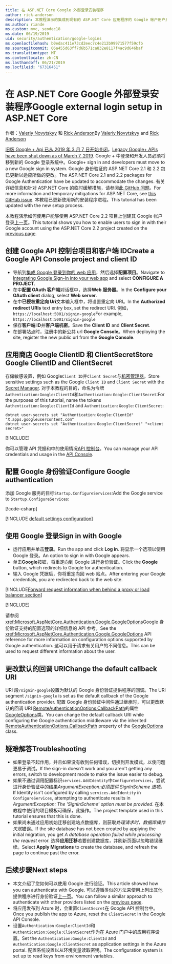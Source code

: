 ```yaml
---
title: 在 ASP.NET Core Google 外部登录安装程序
author: rick-anderson
description: 本教程演示的集成到现有的 ASP.NET Core 应用程序的 Google 帐户用户身份验证。
ms.author: riande
ms.custom: mvc, seodec18
ms.date: 06/19/2019
uid: security/authentication/google-logins
ms.openlocfilehash: b0edac411e73cd2eec7c4e212b99971577f59cfb
ms.sourcegitcommit: 06a455d63ff7d6b571ca832e8117f4ac9d646baf
ms.translationtype: MT
ms.contentlocale: zh-CN
ms.lasthandoff: 06/21/2019
ms.locfileid: "67316451"
---
```

# <a name="google-external-login-setup-in-aspnet-core"></a><span data-ttu-id="ed633-103">在 ASP.NET Core Google 外部登录安装程序</span><span class="sxs-lookup"><span data-stu-id="ed633-103">Google external login setup in ASP.NET Core</span></span>

<span data-ttu-id="ed633-104">作者：[Valeriy Novytskyy](https://github.com/01binary) 和 [Rick Anderson](https://twitter.com/RickAndMSFT)</span><span class="sxs-lookup"><span data-stu-id="ed633-104">By [Valeriy Novytskyy](https://github.com/01binary) and [Rick Anderson](https://twitter.com/RickAndMSFT)</span></span>

<span data-ttu-id="ed633-105">[旧版 Google + Api 已从 2019 年 3 月 7 日开始关闭](https://developers.google.com/+/api-shutdown)。</span><span class="sxs-lookup"><span data-stu-id="ed633-105">[Legacy Google+ APIs have been shut down as of March 7, 2019](https://developers.google.com/+/api-shutdown).</span></span> <span data-ttu-id="ed633-106">Google + 中登录和开发人员必须将移到新的 Google 登录系统中。</span><span class="sxs-lookup"><span data-stu-id="ed633-106">Google+ sign in and developers must move to a new Google sign in system.</span></span> <span data-ttu-id="ed633-107">Google 身份验证的 ASP.NET Core 2.1 和 2.2 包已更新以适应所做的更改。</span><span class="sxs-lookup"><span data-stu-id="ed633-107">The ASP.NET Core 2.1 and 2.2 packages for Google Authentication have be updated to accommodate the changes.</span></span> <span data-ttu-id="ed633-108">有关详细信息和针对 ASP.NET Core 的临时缓解措施，请参阅[此 GitHub 问题](https://github.com/aspnet/AspNetCore/issues/6486)。</span><span class="sxs-lookup"><span data-stu-id="ed633-108">For more information and temporary mitigations for ASP.NET Core, see [this GitHub issue](https://github.com/aspnet/AspNetCore/issues/6486).</span></span> <span data-ttu-id="ed633-109">本教程已更新使用新的安装程序进程。</span><span class="sxs-lookup"><span data-stu-id="ed633-109">This tutorial has been updated with the new setup process.</span></span>

<span data-ttu-id="ed633-110">本教程演示如何使用户能够使用 ASP.NET Core 2.2 项目上创建其 Google 帐户登录[上一页](xref:security/authentication/social/index)。</span><span class="sxs-lookup"><span data-stu-id="ed633-110">This tutorial shows you how to enable users to sign in with their Google account using the ASP.NET Core 2.2 project created on the [previous page](xref:security/authentication/social/index).</span></span>

## <a name="create-a-google-api-console-project-and-client-id"></a><span data-ttu-id="ed633-111">创建 Google API 控制台项目和客户端 ID</span><span class="sxs-lookup"><span data-stu-id="ed633-111">Create a Google API Console project and client ID</span></span>

* <span data-ttu-id="ed633-112">导航到[集成 Google 登录到你的 web 应用](https://developers.google.com/identity/sign-in/web/devconsole-project)，然后选择**配置项目**。</span><span class="sxs-lookup"><span data-stu-id="ed633-112">Navigate to [Integrating Google Sign-In into your web app](https://developers.google.com/identity/sign-in/web/devconsole-project) and select **CONFIGURE A PROJECT**.</span></span>
* <span data-ttu-id="ed633-113">在中**配置 OAuth 客户端**对话框中，选择**Web 服务器**。</span><span class="sxs-lookup"><span data-stu-id="ed633-113">In the **Configure your OAuth client** dialog, select **Web server**.</span></span>
* <span data-ttu-id="ed633-114">在中**已授权重定向 Uri**文本输入框中，将设置重定向 URI。</span><span class="sxs-lookup"><span data-stu-id="ed633-114">In the **Authorized redirect URIs** text entry box, set the redirect URI.</span></span> <span data-ttu-id="ed633-115">例如，`https://localhost:5001/signin-google`</span><span class="sxs-lookup"><span data-stu-id="ed633-115">For example, `https://localhost:5001/signin-google`</span></span>
* <span data-ttu-id="ed633-116">保存**客户端 ID**并**客户端机密**。</span><span class="sxs-lookup"><span data-stu-id="ed633-116">Save the **Client ID** and **Client Secret**.</span></span>
* <span data-ttu-id="ed633-117">在部署站点时，注册中的新公共 url **Google Console**。</span><span class="sxs-lookup"><span data-stu-id="ed633-117">When deploying the site, register the new public url from the **Google Console**.</span></span>

## <a name="store-google-clientid-and-clientsecret"></a><span data-ttu-id="ed633-118">应用商店 Google ClientID 和 ClientSecret</span><span class="sxs-lookup"><span data-stu-id="ed633-118">Store Google ClientID and ClientSecret</span></span>

<span data-ttu-id="ed633-119">存储敏感设置，例如 Google`Client ID`并`Client Secret`与[机密管理器](xref:security/app-secrets)。</span><span class="sxs-lookup"><span data-stu-id="ed633-119">Store sensitive settings such as the Google `Client ID` and `Client Secret` with the [Secret Manager](xref:security/app-secrets).</span></span> <span data-ttu-id="ed633-120">对于本教程的目的，命名为令牌`Authentication:Google:ClientId`和`Authentication:Google:ClientSecret`:</span><span class="sxs-lookup"><span data-stu-id="ed633-120">For the purposes of this tutorial, name the tokens `Authentication:Google:ClientId` and `Authentication:Google:ClientSecret`:</span></span>

```console
dotnet user-secrets set "Authentication:Google:ClientId" "X.apps.googleusercontent.com"
dotnet user-secrets set "Authentication:Google:ClientSecret" "<client secret>"
```

[!INCLUDE[](~/includes/environmentVarableColon.md)]

<span data-ttu-id="ed633-121">你可以管理 API 凭据和中的使用情况[API 控制台](https://console.developers.google.com/apis/dashboard)。</span><span class="sxs-lookup"><span data-stu-id="ed633-121">You can manage your API credentials and usage in the [API Console](https://console.developers.google.com/apis/dashboard).</span></span>

## <a name="configure-google-authentication"></a><span data-ttu-id="ed633-122">配置 Google 身份验证</span><span class="sxs-lookup"><span data-stu-id="ed633-122">Configure Google authentication</span></span>

<span data-ttu-id="ed633-123">添加 Google 服务的目标`Startup.ConfigureServices`:</span><span class="sxs-lookup"><span data-stu-id="ed633-123">Add the Google service to `Startup.ConfigureServices`:</span></span>

[!code-csharp[](~/security/authentication/social/social-code/StartupGoogle.cs?name=snippet_ConfigureServices&highlight=10-18)]

[!INCLUDE [default settings configuration](includes/default-settings2-2.md)]

## <a name="sign-in-with-google"></a><span data-ttu-id="ed633-124">使用 Google 登录</span><span class="sxs-lookup"><span data-stu-id="ed633-124">Sign in with Google</span></span>

* <span data-ttu-id="ed633-125">运行应用并单击**登录**。</span><span class="sxs-lookup"><span data-stu-id="ed633-125">Run the app and click **Log in**.</span></span> <span data-ttu-id="ed633-126">将显示一个选项以使用 Google 登录。</span><span class="sxs-lookup"><span data-stu-id="ed633-126">An option to sign in with Google appears.</span></span>
* <span data-ttu-id="ed633-127">单击**Google**按钮，将重定向到 Google 进行身份验证。</span><span class="sxs-lookup"><span data-stu-id="ed633-127">Click the **Google** button, which redirects to Google for authentication.</span></span>
* <span data-ttu-id="ed633-128">输入 Google 凭据后，你将重定向回 web 站点。</span><span class="sxs-lookup"><span data-stu-id="ed633-128">After entering your Google credentials, you are redirected back to the web site.</span></span>

[!INCLUDE[Forward request information when behind a proxy or load balancer section](includes/forwarded-headers-middleware.md)]

[!INCLUDE[](includes/chain-auth-providers.md)]

<span data-ttu-id="ed633-129">请参阅<xref:Microsoft.AspNetCore.Authentication.Google.GoogleOptions>Google 身份验证支持的配置选项的详细信息的 API 参考。</span><span class="sxs-lookup"><span data-stu-id="ed633-129">See the <xref:Microsoft.AspNetCore.Authentication.Google.GoogleOptions> API reference for more information on configuration options supported by Google authentication.</span></span> <span data-ttu-id="ed633-130">这可以用于请求有关用户的不同信息。</span><span class="sxs-lookup"><span data-stu-id="ed633-130">This can be used to request different information about the user.</span></span>

## <a name="change-the-default-callback-uri"></a><span data-ttu-id="ed633-131">更改默认的回调 URI</span><span class="sxs-lookup"><span data-stu-id="ed633-131">Change the default callback URI</span></span>

<span data-ttu-id="ed633-132">URI 段`/signin-google`设置为默认的 Google 身份验证提供程序的回调。</span><span class="sxs-lookup"><span data-stu-id="ed633-132">The URI segment `/signin-google` is set as the default callback of the Google authentication provider.</span></span> <span data-ttu-id="ed633-133">配置 Google 身份验证中间件通过继承时，可以更改默认的回调 URI [RemoteAuthenticationOptions.CallbackPath](/dotnet/api/microsoft.aspnetcore.authentication.remoteauthenticationoptions.callbackpath)的属性[GoogleOptions](/dotnet/api/microsoft.aspnetcore.authentication.google.googleoptions)类。</span><span class="sxs-lookup"><span data-stu-id="ed633-133">You can change the default callback URI while configuring the Google authentication middleware via the inherited [RemoteAuthenticationOptions.CallbackPath](/dotnet/api/microsoft.aspnetcore.authentication.remoteauthenticationoptions.callbackpath) property of the [GoogleOptions](/dotnet/api/microsoft.aspnetcore.authentication.google.googleoptions) class.</span></span>

## <a name="troubleshooting"></a><span data-ttu-id="ed633-134">疑难解答</span><span class="sxs-lookup"><span data-stu-id="ed633-134">Troubleshooting</span></span>

* <span data-ttu-id="ed633-135">如果登录不起作用，并且如果没有收到任何错误，切换到开发模式，以使问题更易于调试。</span><span class="sxs-lookup"><span data-stu-id="ed633-135">If the sign-in doesn't work and you aren't getting any errors, switch to development mode to make the issue easier to debug.</span></span>
* <span data-ttu-id="ed633-136">如果不通过调用配置标识`services.AddIdentity`中`ConfigureServices`，尝试进行身份验证中的结果*ArgumentException:必须提供 SignInScheme 选项*。</span><span class="sxs-lookup"><span data-stu-id="ed633-136">If Identity isn't configured by calling `services.AddIdentity` in `ConfigureServices`, attempting to authenticate results in *ArgumentException: The 'SignInScheme' option must be provided*.</span></span> <span data-ttu-id="ed633-137">在本教程中使用的项目模板可确保，此操作。</span><span class="sxs-lookup"><span data-stu-id="ed633-137">The project template used in this tutorial ensures that this is done.</span></span>
* <span data-ttu-id="ed633-138">如果尚未通过应用初始迁移创建站点数据库，则获取*处理请求时，数据库操作失败*错误。</span><span class="sxs-lookup"><span data-stu-id="ed633-138">If the site database has not been created by applying the initial migration, you get *A database operation failed while processing the request* error.</span></span> <span data-ttu-id="ed633-139">选择**应用迁移**若要创建数据库，并刷新页面以忽略错误继续。</span><span class="sxs-lookup"><span data-stu-id="ed633-139">Select **Apply Migrations** to create the database, and refresh the page to continue past the error.</span></span>

## <a name="next-steps"></a><span data-ttu-id="ed633-140">后续步骤</span><span class="sxs-lookup"><span data-stu-id="ed633-140">Next steps</span></span>

* <span data-ttu-id="ed633-141">本文介绍了您如何可以使用 Google 进行验证。</span><span class="sxs-lookup"><span data-stu-id="ed633-141">This article showed how you can authenticate with Google.</span></span> <span data-ttu-id="ed633-142">可以遵循类似的方法来使用上列出其他提供程序进行身份验证[上一页](xref:security/authentication/social/index)。</span><span class="sxs-lookup"><span data-stu-id="ed633-142">You can follow a similar approach to authenticate with other providers listed on the [previous page](xref:security/authentication/social/index).</span></span>
* <span data-ttu-id="ed633-143">将应用发布到 Azure 时，会重置`ClientSecret`在 Google API 控制台中。</span><span class="sxs-lookup"><span data-stu-id="ed633-143">Once you publish the app to Azure, reset the `ClientSecret` in the Google API Console.</span></span>
* <span data-ttu-id="ed633-144">设置`Authentication:Google:ClientId`和`Authentication:Google:ClientSecret`作为在 Azure 门户中的应用程序设置。</span><span class="sxs-lookup"><span data-stu-id="ed633-144">Set the `Authentication:Google:ClientId` and `Authentication:Google:ClientSecret` as application settings in the Azure portal.</span></span> <span data-ttu-id="ed633-145">配置系统设置以从环境变量读取密钥。</span><span class="sxs-lookup"><span data-stu-id="ed633-145">The configuration system is set up to read keys from environment variables.</span></span>
